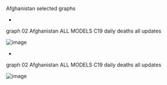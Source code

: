 Afghanistan selected graphs

*

graph 02 Afghanistan ALL MODELS C19 daily deaths all updates

![image](https://github.com/pourmalek/CovidLongitudinal/assets/30849720/95657777-7f8d-4f4a-876a-3ac5705944aa)

*

graph 02 Afghanistan ALL MODELS C19 daily deaths all updates

![image](https://github.com/pourmalek/CovidLongitudinal/assets/30849720/763d2f6a-ada4-42be-bd4c-a7ecaa9e3574)




